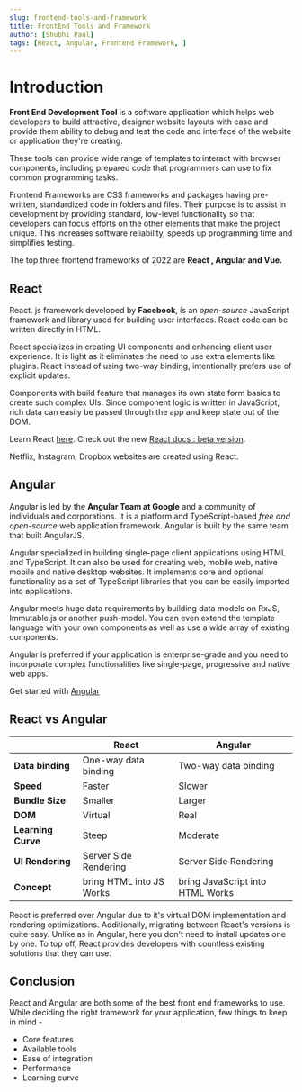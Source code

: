 ```yaml
---
slug: frontend-tools-and-framework
title: FrontEnd Tools and Framework
author: [Shubhi Paul]
tags: [React, Angular, Frontend Framework, ]
---
```


# Introduction

**Front End Development Tool** is a software application which helps web developers to build attractive, designer website layouts with ease and provide them ability to debug and test the code and interface of the website or application they're creating.

These tools can provide wide range of templates to interact with browser components, including prepared code that programmers can use to fix common programming tasks.

Frontend Frameworks are CSS frameworks and packages having pre-written, standardized code in folders and files. Their purpose is to assist in development by providing standard, low-level functionality so that developers can focus efforts on the other elements that make the project unique. This increases software reliability, speeds up programming time and simplifies testing.

The top three frontend frameworks of 2022 are **React , Angular and Vue.**

## React

React. js framework developed by **Facebook**, is an *open-source* JavaScript framework and library used for building user interfaces. React code can be written directly in HTML.

React specializes in creating UI components and enhancing client user experience. It is light as it eliminates the need to use extra elements like plugins. React instead of using two-way binding, intentionally prefers use of explicit updates.

Components with build feature that manages  its own state form basics to create such complex UIs.  Since component logic is written in JavaScript, rich data can easily be passed through the app and keep state out of the DOM.

Learn React [here](https://reactjs.org/docs/getting-started.html). 
Check out the new [React docs : beta version](https://beta.reactjs.org).

Netflix, Instagram, Dropbox websites are created using React.

## Angular

Angular is led by the **Angular Team at Google**  and a community of individuals and corporations. It is a platform and TypeScript-based *free and open-source* web application framework. Angular is built by the same team that built AngularJS.

Angular specialized in building single-page client applications using HTML and TypeScript.  It can also be used for creating web, mobile web, native mobile and native desktop websites. It implements core and optional functionality as a set of TypeScript libraries that you can be easily imported into applications.

Angular meets huge data requirements by building data models on RxJS, Immutable.js or another push-model. You can even extend the template language with your own components as well as use a wide array of existing components.

Angular is preferred if your application is enterprise-grade and you need to incorporate complex functionalities like single-page,  progressive and native web apps.

Get started with [Angular](https://angular.io/start)

## React vs Angular

|| React |Angular |
|---|--|--|
|**Data binding** | One-way data binding | Two-way data binding |
| **Speed** | Faster |Slower| 
|**Bundle Size** | Smaller | Larger |
|**DOM** | Virtual | Real |
|**Learning Curve** | Steep | Moderate |
| **UI Rendering** | Server Side Rendering |Server Side Rendering |
| **Concept** | bring HTML into JS Works | bring JavaScript into HTML Works |

React is preferred over Angular due to it's virtual DOM implementation and rendering optimizations. Additionally, migrating between React's versions is quite easy. Unlike as in Angular, here you don't need to install updates one by one. To top off, React provides developers with  countless existing solutions that they can use.

## Conclusion
React and Angular are both some of the best front end frameworks to use. While deciding the right framework for your application, few things to keep in mind -
- Core features 
-  Available tools
- Ease of integration
- Performance
- Learning curve
